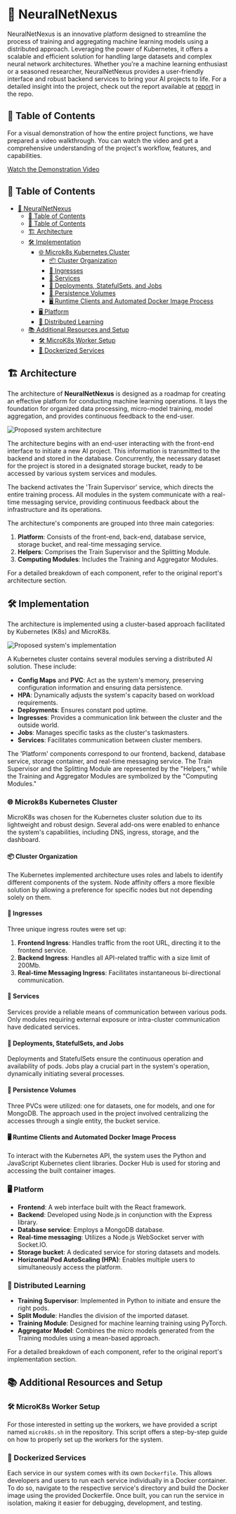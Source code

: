 # 🚀 NeuralNetNexus

NeuralNetNexus is an innovative platform designed to streamline the process of training and aggregating machine learning models using a distributed approach. Leveraging the power of Kubernetes, it offers a scalable and efficient solution for handling large datasets and complex neural network architectures. Whether you're a machine learning enthusiast or a seasoned researcher, NeuralNetNexus provides a user-friendly interface and robust backend services to bring your AI projects to life. For a detailed insight into the project, check out the report available at [report](assets/ODDAI_Is_All_You_Need.pdf) in the repo.

## 📌 Table of Contents

For a visual demonstration of how the entire project functions, we have prepared a video walkthrough. You can watch the video and get a comprehensive understanding of the project's workflow, features, and capabilities.

[Watch the Demonstration Video](https://youtu.be/VaQolRGmXDo)

## 📌 Table of Contents

- [🚀 NeuralNetNexus](#-neuralnetnexus)
  - [📌 Table of Contents](#-table-of-contents)
  - [📌 Table of Contents](#-table-of-contents-1)
  - [🏗️ Architecture](#️-architecture)
  - [🛠️ Implementation](#️-implementation)
    - [🌐 Microk8s Kubernetes Cluster](#-microk8s-kubernetes-cluster)
      - [📦 Cluster Organization](#-cluster-organization)
      - [🚪 Ingresses](#-ingresses)
      - [📡 Services](#-services)
      - [🚀 Deployments, StatefulSets, and Jobs](#-deployments-statefulsets-and-jobs)
      - [💾 Persistence Volumes](#-persistence-volumes)
      - [🖥️ Runtime Clients and Automated Docker Image Process](#️-runtime-clients-and-automated-docker-image-process)
    - [🖥️ Platform](#️-platform)
    - [🧠 Distributed Learning](#-distributed-learning)
  - [📚 Additional Resources and Setup](#-additional-resources-and-setup)
    - [🛠️ MicroK8s Worker Setup](#️-microk8s-worker-setup)
    - [🐳 Dockerized Services](#-dockerized-services)

## 🏗️ Architecture

The architecture of **NeuralNetNexus** is designed as a roadmap for creating an effective platform for conducting machine learning operations. It lays the foundation for organized data processing, micro-model training, model aggregation, and provides continuous feedback to the end-user.

![Proposed system architecture](assets/HappyPath.jpg)

The architecture begins with an end-user interacting with the front-end interface to initiate a new AI project. This information is transmitted to the backend and stored in the database. Concurrently, the necessary dataset for the project is stored in a designated storage bucket, ready to be accessed by various system services and modules.

The backend activates the 'Train Supervisor' service, which directs the entire training process. All modules in the system communicate with a real-time messaging service, providing continuous feedback about the infrastructure and its operations.

The architecture's components are grouped into three main categories:

1. **Platform**: Consists of the front-end, back-end, database service, storage bucket, and real-time messaging service.
2. **Helpers**: Comprises the Train Supervisor and the Splitting Module.
3. **Computing Modules**: Includes the Training and Aggregator Modules.

For a detailed breakdown of each component, refer to the original report's architecture section.

## 🛠️ Implementation

The architecture is implemented using a cluster-based approach facilitated by Kubernetes (K8s) and MicroK8s. 

![Proposed system's implementation](assets/implementation.png)

A Kubernetes cluster contains several modules serving a distributed AI solution. These include:

- **Config Maps** and **PVC**: Act as the system's memory, preserving configuration information and ensuring data persistence.
- **HPA**: Dynamically adjusts the system's capacity based on workload requirements.
- **Deployments**: Ensures constant pod uptime.
- **Ingresses**: Provides a communication link between the cluster and the outside world.
- **Jobs**: Manages specific tasks as the cluster's taskmasters.
- **Services**: Facilitates communication between cluster members.

The 'Platform' components correspond to our frontend, backend, database service, storage container, and real-time messaging service. The Train Supervisor and the Splitting Module are represented by the "Helpers," while the Training and Aggregator Modules are symbolized by the "Computing Modules."

### 🌐 Microk8s Kubernetes Cluster

MicroK8s was chosen for the Kubernetes cluster solution due to its lightweight and robust design. Several add-ons were enabled to enhance the system's capabilities, including DNS, ingress, storage, and the dashboard.

#### 📦 Cluster Organization

The Kubernetes implemented architecture uses roles and labels to identify different components of the system. Node affinity offers a more flexible solution by allowing a preference for specific nodes but not depending solely on them.

#### 🚪 Ingresses

Three unique ingress routes were set up:

1. **Frontend Ingress**: Handles traffic from the root URL, directing it to the frontend service.
2. **Backend Ingress**: Handles all API-related traffic with a size limit of 200Mb.
3. **Real-time Messaging Ingress**: Facilitates instantaneous bi-directional communication.

#### 📡 Services

Services provide a reliable means of communication between various pods. Only modules requiring external exposure or intra-cluster communication have dedicated services.

#### 🚀 Deployments, StatefulSets, and Jobs

Deployments and StatefulSets ensure the continuous operation and availability of pods. Jobs play a crucial part in the system's operation, dynamically initiating several processes.

#### 💾 Persistence Volumes

Three PVCs were utilized: one for datasets, one for models, and one for MongoDB. The approach used in the project involved centralizing the accesses through a single entity, the bucket service.

#### 🖥️ Runtime Clients and Automated Docker Image Process

To interact with the Kubernetes API, the system uses the Python and JavaScript Kubernetes client libraries. Docker Hub is used for storing and accessing the built container images.

### 🖥️ Platform

- **Frontend**: A web interface built with the React framework.
- **Backend**: Developed using Node.js in conjunction with the Express library.
- **Database service**: Employs a MongoDB database.
- **Real-time messaging**: Utilizes a Node.js WebSocket server with Socket.IO.
- **Storage bucket**: A dedicated service for storing datasets and models.
- **Horizontal Pod AutoScaling (HPA)**: Enables multiple users to simultaneously access the platform.

### 🧠 Distributed Learning

- **Training Supervisor**: Implemented in Python to initiate and ensure the right pods.
- **Split Module**: Handles the division of the imported dataset.
- **Training Module**: Designed for machine learning training using PyTorch.
- **Aggregator Model**: Combines the micro models generated from the Training modules using a mean-based approach.

For a detailed breakdown of each component, refer to the original report's implementation section.

## 📚 Additional Resources and Setup

### 🛠️ MicroK8s Worker Setup

For those interested in setting up the workers, we have provided a script named `microk8s.sh` in the repository. This script offers a step-by-step guide on how to properly set up the workers for the system.

### 🐳 Dockerized Services

Each service in our system comes with its own `Dockerfile`. This allows developers and users to run each service individually in a Docker container. To do so, navigate to the respective service's directory and build the Docker image using the provided Dockerfile. Once built, you can run the service in isolation, making it easier for debugging, development, and testing.
